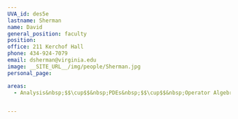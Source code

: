 ```yaml
---
UVA_id: des5e
lastname: Sherman
name: David
general_position: faculty
position:
office: 211 Kerchof Hall
phone: 434-924-7079
email: dsherman@virginia.edu
image: __SITE_URL__/img/people/Sherman.jpg
personal_page:

areas:
  - Analysis&nbsp;$$\cup$$&nbsp;PDEs&nbsp;$$\cup$$&nbsp;Operator Algebras


---
```

